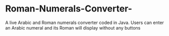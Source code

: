 # Roman-Numerals-Converter-
A live Arabic and Roman numerals converter coded in Java. Users can enter an Arabic numeral and its Roman will display without any buttons

